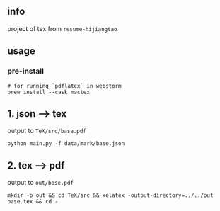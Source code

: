 
## info

project of tex from `resume-hijiangtao`

## usage

### pre-install

```shell
# for running `pdflatex` in webstorm
brew install --cask mactex
```


## 1. json --> tex

output to `TeX/src/base.pdf`

```shell
python main.py -f data/mark/base.json
```

## 2. tex --> pdf

output to `out/base.pdf`
```shell
mkdir -p out && cd TeX/src && xelatex -output-directory=../../out base.tex && cd -
```